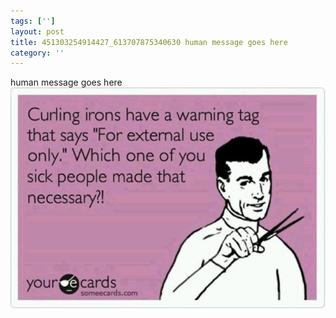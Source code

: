 ```yaml
---
tags: ['']
layout: post
title: 451303254914427_613707875340630 human message goes here
category: ''
---
```

human message goes here
![451303254914427_613707875340630](/uploads/2013-8-18-451303254914427_613707875340630-human-message-goes-here.jpg)
